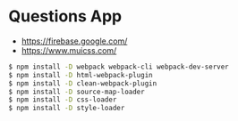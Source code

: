 # Questions App

* https://firebase.google.com/
* https://www.muicss.com/

```bash
$ npm install -D webpack webpack-cli webpack-dev-server 
$ npm install -D html-webpack-plugin
$ npm install -D clean-webpack-plugin
$ npm install -D source-map-loader
$ npm install -D css-loader
$ npm install -D style-loader
```
